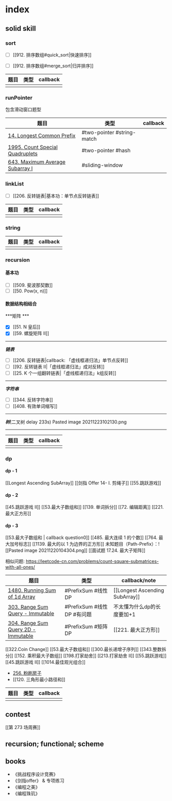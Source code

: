 # index

## solid skill
### sort
- [ ] [[912. 排序数组#quick_sort|快速排序]]
- [ ] [[912. 排序数组#merge_sort|归并排序]]


| 题目 | 类型 | callback |
| ---- | ---- | -------- |
|      |      |          |


### runPointer

包含滑动窗口题型

| 题目                                                                                 | 类型                       | callback |
| ------------------------------------------------------------------------------------ | -------------------------- | -------- |
| [14. Longest Common Prefix](https://leetcode-cn.com/problems/longest-common-prefix/) | #two-pointer #string-match |          |
| [1995. Count Special Quadruplets](https://leetcode-cn.com/problems/count-special-quadruplets/) | #two-pointer #hash |          |
| [643. Maximum Average Subarray I](https://leetcode-cn.com/problems/maximum-average-subarray-i/) | #sliding-window |          |


### linkList

- [ ] [[206. 反转链表|基本功：单节点反转链表]]

| 题目 | 类型 | callback |
| ---- | ---- | -------- |
|      |      |          |

### string

| 题目 | 类型 | callback |
| ---- | ---- | -------- |
|      |      |          |

### recursion

#### 基本功

- [ ] [[509. 斐波那契数]]
- [ ] [[50. Pow(x, n)]]

 #### 数据结构相结合
 
 ***矩阵 ***
- [x] [[51. N 皇后]]
- [x] [[59. 螺旋矩阵 II]]

---

 ***链表***
- [ ] [[206. 反转链表|callback: 「虚线框递归法」单节点反转]]
- [ ] [[92. 反转链表 II|「虚线框递归法」成对反转]] 
- [ ] [[25. K 个一组翻转链表|「虚线框递归法」k组反转]]

---
 ***字符串***
- [ ] [[344. 反转字符串]]
- [ ] [[408. 有效单词缩写]]

---
 ***树***(二叉树 delay 233s)
Pasted image 20211223102130.png

---

| 题目 | 类型 | callback |
| ---- | ---- | -------- |
|      |      |          |


### dp
#### dp - 1 
[[Longest Ascending SubArray]]
[[剑指 Offer 14- I. 剪绳子]]
[[55.跳跃游戏]]
#### dp - 2
[[45.跳跃游戏 II]]
[[53.最大子数组和]]
[[139. 单词拆分]]
[[72. 编辑距离]]
[[221. 最大正方形]]
#### dp - 3
[[53.最大子数组和 | callback question0]]
[[485. 最大连续 1 的个数]]
[[764. 最大加号标志]]
[[1139. 最大的以 1 为边界的正方形]]
未知题目（Path-Prefix）：![[Pasted image 20211220104304.png]]
[[面试题 17.24. 最大子矩阵]]

相似问题:
https://leetcode-cn.com/problems/count-square-submatrices-with-all-ones/

| 题目                                                                                            | 类型               | callback/note                  |
| ----------------------------------------------------------------------------------------------- | ------------------ | ------------------------------ |
| [1480. Running Sum of 1d Array](https://leetcode-cn.com/problems/running-sum-of-1d-array/)      | #PrefixSum #线性DP | [[Longest Ascending SubArray]] |
| [303. Range Sum Query - Immutable](https://leetcode-cn.com/problems/range-sum-query-immutable/) | #PrefixSum #线性DP #有问题 | 不太懂为什么dp的长度要加+1     |
| [304. Range Sum Query 2D - Immutable](https://leetcode-cn.com/problems/range-sum-query-2d-immutable/) | #PrefixSum #矩阵DP |  [[221. 最大正方形]]    |

[[322.Coin Change]]
[[53.最大子数组和]]
[[300.最长递增子序列]]
[[343.整数拆分]]
[[152. 乘积最大子数组]]
[[198.打家劫舍]]
[[213.打家劫舍 II]]
[[55.跳跃游戏]]
[[45.跳跃游戏 II]]
[[1014.最佳观光组合]]

- [256. 粉刷房子](https://leetcode-cn.com/problems/paint-house/)
- [[120. 三角形最小路径和]]

| 题目 | 类型 | callback |
| ---- | ---- | -------- |
|      |      |          |

## contest
[[第 273 场周赛]]

## recursion; functional; scheme

## books

- 《挑战程序设计竞赛》
- 《剑指offer》 & 专项练习
- 《编程之美》
- 《编程珠玑》